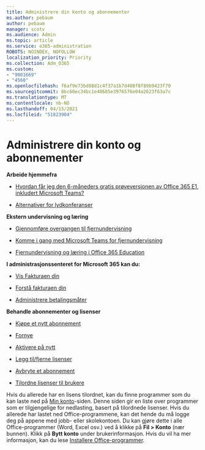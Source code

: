 ```yaml
---
title: Administrere din konto og abonnementer
ms.author: pebaum
author: pebaum
manager: scotv
ms.audience: Admin
ms.topic: article
ms.service: o365-administration
ROBOTS: NOINDEX, NOFOLLOW
localization_priority: Priority
ms.collection: Adm_O365
ms.custom:
- "9001669"
- "4560"
ms.openlocfilehash: f6af9e73bd88d1c4f37a1b7d408f8f89b9423f70
ms.sourcegitcommit: 8bc60ec34bc1e40685e3976576e04a2623f63a7c
ms.translationtype: MT
ms.contentlocale: nb-NO
ms.lasthandoff: 04/15/2021
ms.locfileid: "51823904"
---
```

# <a name="manage-your-account-and-subscriptions"></a>Administrere din konto og abonnementer

**Arbeide hjemmefra**
- [Hvordan får jeg den 6-måneders gratis prøveversjonen av Office 365 E1, inkludert Microsoft Teams?](https://docs.microsoft.com/MicrosoftTeams/e1-trial-license)

- [Alternativer for lydkonferanser](https://docs.microsoft.com/alchemyinsights/options-for-audio-conferencing)

**Ekstern undervisning og læring**

- [Gjennomføre overgangen til fjernundervisning](https://www.microsoft.com/education/remote-learning)

- [Komme i gang med Microsoft Teams for fjernundervisning](https://docs.microsoft.com/MicrosoftTeams/remote-learning-edu)

- [Fjernundervisning og læring i Office 365 Education](https://docs.microsoft.com/MicrosoftTeams/remote-learning-edu)

**I administrasjonssenteret for Microsoft 365 kan du:** 

- [Vis Fakturaen din](https://docs.microsoft.com/microsoft-365/commerce/billing-and-payments/view-your-bill-or-invoice) 

- [Forstå fakturaen din](https://docs.microsoft.com/microsoft-365/commerce/billing-and-payments/understand-your-invoice)

- [Administrere betalingsmåter](https://docs.microsoft.com/microsoft-365/commerce/billing-and-payments/manage-payment-methods)

**Behandle abonnementer og lisenser** 

- [Kjøpe et nytt abonnement](https://docs.microsoft.com/microsoft-365/commerce/subscriptions/upgrade-to-different-plan)

- [Fornye](https://docs.microsoft.com/microsoft-365/commerce/subscriptions/renew-your-subscription) 

- [Aktivere på nytt](https://docs.microsoft.com/microsoft-365/commerce/subscriptions/reactivate-your-subscription)

- [Legg til/fjerne lisenser](https://docs.microsoft.com/microsoft-365/commerce/licenses/buy-licenses)

- [Avbryte et abonnement](https://docs.microsoft.com/microsoft-365/commerce/subscriptions/cancel-your-subscription)

- [Tilordne lisenser til brukere](https://docs.microsoft.com/microsoft-365/admin/manage/assign-licenses-to-users)

Hvis du allerede har en lisens tilordnet, kan du finne programmer som du kan laste ned på [Min konto](https://portal.office.com/account/#installs)-siden. Denne siden gir en liste over programmer som er tilgjengelige for nedlasting, basert på tilordnede lisenser. Hvis du allerede har lastet ned Office-programmene, kan det hende du må logge deg på appene med jobb- eller skolekontoen. Du kan gjøre dette i alle Office-programmer (Word, Excel osv.) ved å klikke på **Fil > Konto** (nær bunnen). Klikk på **Bytt konto** under brukerinformasjon. Hvis du vil ha mer informasjon, kan du lese [Installere Office-programmer](https://docs.microsoft.com/microsoft-365/admin/setup/install-applications). 
